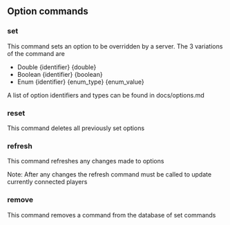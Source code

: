 ## Option commands

### set
This command sets an option to be overridden by a server. 
The 3 variations of the command are

- Double {identifier} {double}
- Boolean {identifier} {boolean}
- Enum {identifier} {enum_type} {enum_value}

A list of option identifiers and types can be found in docs/options.md

### reset

This command deletes all previously set options

### refresh

This command refreshes any changes made to options

Note: After any changes the refresh command must be called to update currently connected players

### remove

This command removes a command from the database of set commands
